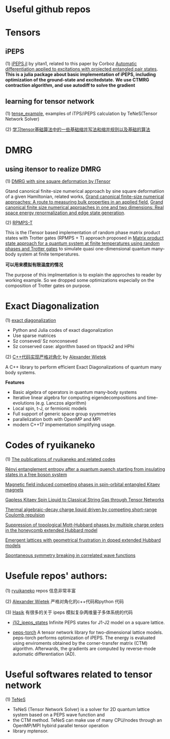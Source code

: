 # Useful github repos

# Tensors

## iPEPS

(1) [iPEPS.jl](https://github.com/yitan1/iPEPS.jl) by yitan1, related to this paper by Corboz
[Automatic differentiation applied to excitations with projected entangled pair states](https://scipost.org/SciPostPhys.12.1.006).
**This is a julia package about basic implementation of iPEPS, including optimization of the ground-state and excitedstate.**
**We use CTMRG contraction algorithm, and use autodiff to solve the gradient**


## learning for tensor network

(1) [tense_example](https://github.com/ryuikaneko/tenes_example), 
examples of iTPS/iPEPS calculation by TeNeS(Tensor Network Solver)

(2) [学习tensor基础算法中的一些基础缩并写法和缩并规则以及基础的算法](https://www.tensors.net/code)

# DMRG

## using itensor to realize DMRG

(1) [DMRG with sine square deformation by ITensor](https://github.com/ryuikaneko/ssd_dmrg_by_itensor)

Gtand canonical finite-size numerical approach by sine square deformatiion of a given Hamiltonian,
related works, [Grand canonical finite-size numerical approaches: A route to measuring bulk properties in an applied field](https://journals.aps.org/prb/abstract/10.1103/PhysRevB.86.041108),
[Grand canonical finite size numerical approaches in one and two dimensions: Real space energy renormalization and edge state generation](https://journals.aps.org/prb/abstract/10.1103/PhysRevB.87.115128).

(2) [RPMPS-T](https://github.com/ShimpeiGoto/RPMPS-T)

This is the ITensor based implementation of random phase matrix product states with Trotter gates (RPMPS + T)
approach proposed in [Matrix product state approach for a quantum system at finite temperatures using random phases and Trotter gates](https://journals.aps.org/prb/abstract/10.1103/PhysRevB.104.045133) 
to simulate quasi one-dimensional quantum many-body system at finite temperatures.

**可以用来模拟有限温度的情况**

The purpose of this implmentation is to explain the approches to reader by working example.
So we dropped some optimizations especially on the composition of Trotter gates on purpose.


# Exact Diagonalization

(1) [exact diagonalization](https://github.com/ryuikaneko/exact_diagonalization)

* Python and Julia codes of exact diagonalization
* Use sparse matrices
* Sz conseved/ Sz nonconseved
* Sz conserved case: algorithm based on titpack2 and HPhi
  
(2) [C++代码实现严格对角化](https://github.com/awietek/hydra) by [Alexander Wietek](https://github.com/awietek)

A C++ library to perform efficient Exact Diagonalizations of quantum many body systems.

**Features**
* Basic algebra of operators in quantum many-body systems
* Iterative linear algebra for computing eigendecompositions and time-evolutions (e.g. Lanczos algorithm)
* Local spin, t-J, or fermionic models
* Full support of generic space group syymmetries
* parallelization both with OpenMP and MPI
* modern C++17 impementation simplifying usage.

# Codes of ryuikaneko

(1) [The publications of ryuikaneko and related codes](https://github.com/ryuikaneko/codes_for_my_publications)

[Rényi entanglement entropy after a quantum quench starting from insulating states in a free boson system](https://arxiv.org/abs/2207.08353)

[Magnetic field induced competing phases in spin-orbital entangled Kitaev magnets](https://journals.aps.org/prresearch/abstract/10.1103/PhysRevResearch.2.013014)

[Gapless Kitaev Spin Liquid to Classical String Gas through Tensor Networks](https://journals.aps.org/prl/abstract/10.1103/PhysRevLett.123.087203)

[Thermal algebraic-decay charge liquid driven by competing short-range Coulomb repulsion](https://journals.aps.org/prb/abstract/10.1103/PhysRevB.97.205125)

[Suppression of topological Mott-Hubbard phases by multiple charge orders in the honeycomb extended Hubbard model](https://journals.aps.org/prb/abstract/10.1103/PhysRevB.97.125142)

[Emergent lattices with geometrical frustration in doped extended Hubbard models](https://journals.aps.org/prb/abstract/10.1103/PhysRevB.94.195111)

[Spontaneous symmetry breaking in correlated wave functions](https://journals.aps.org/prb/abstract/10.1103/PhysRevB.93.125127)

# Usefule repos' authors:

(1) [ryuikaneko](https://github.com/ryuikaneko?tab=repositories) repos 信息非常丰富

(2) [Alexander Wietek](https://github.com/awietek) 严格对角化的c++代码和python 代码

(3) [Hasik](https://github.com/jurajHasik?tab=repositories) 有很多的关于 ipeps 模拟复杂两维量子多体系统的代码
    
* [j1j2_ipeps_states](https://github.com/jurajHasik/j1j2_ipeps_states) Infinite PEPS states for J1-J2 model on a square lattice.

* [peps-torch](https://github.com/jurajHasik/peps-torch) A tensor network library for two-dimensional lattice models.
peps-torch performs optimization of iPEPS. The energy is evaluated using enviroments obtained by the corner-transfer matrix (CTM)
algorithm. Afterwards, the gradients are computed by reverse-mode automatic differentiation (AD). 

# Useful softwares related to tensor network

(1) [TeNeS](https://github.com/issp-center-dev/TeNeS)
 
 * TeNeS (Tensor Network Solver) is a solver for 2D quantum lattice system based on a PEPS wave function and 
 * the CTM method. TeNeS can make use of many CPU/nodes through an OpenMP/MPI hybirid parallel tensor operation
 * library mptensor.